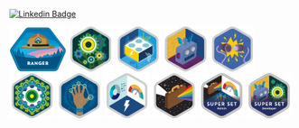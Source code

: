 [![Linkedin Badge](https://img.shields.io/badge/-LinkedIn-blue?style=flat-square&logo=Linkedin&logoColor=white&link=https://www.linkedin.com/in/carlosstenzel/)](https://www.linkedin.com/in/carlosstenzel/)

<p>
    <img src='./ranger.png' height='80px'>
    <img src='./apex.png' height='80px'>
    <img src='./lwc.png' height='80px'>
    <img src='./process.png' height='80px'>
    <img src='./data-integration.png' height='80px'>
    <img src='./apex-av.png' height='80px'>
    <img src='./security.png' height='80px'>
    <img src='./lex.png' height='80px'>
    <img src='./bas.webp' height='80px'>
    <img src='./supersetadm.webp' height='80px'>
    <img src='./supersetdev.webp' height='80px'>
<p>
